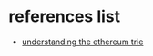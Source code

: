 # references list
- [understanding the ethereum trie](https://easythereentropy.wordpress.com/2014/06/04/understanding-the-ethereum-trie/)